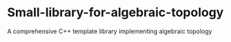 # Small-library-for-algebraic-topology
A comprehensive C++ template library implementing algebraic topology
